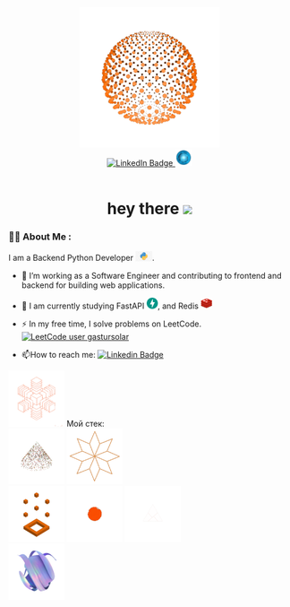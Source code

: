<div align="center">
<img src="gifs/666_2.gif" width="250" height="250"> <br>
<div id="badges">
  <a href="https://www.linkedin.com/in/dyachuk-roman">
    <img src="https://img.shields.io/badge/LinkedIn-blue?style=for-the-badge&logo=linkedin&logoColor=white" alt="LinkedIn Badge"/>
  </a>
  <a href="https://www.linkedin.com/in/dyachuk-roman">
    <img src="gifs/1.gif" width="30" height="30" alt="LinkedIn Badge"/>
  </a>
  <br>
  <img src="https://komarev.com/ghpvc/?username=asterrus&style=for-the-badge&color=blue" alt=""/>
</div>
  <h1>
  hey there
  <img src="https://media.giphy.com/media/hvRJCLFzcasrR4ia7z/giphy.gif" width="30px"/>
</h1>
</div>


### :man_technologist: About Me :
I am a Backend Python Developer <img src="img/i.webp" width="30">.<br>

- :telescope: I’m working as a Software Engineer and contributing to frontend and backend for building web applications.

- :seedling: I am currently studying
FastAPI <img src="https://github.com/devicons/devicon/blob/master/icons/fastapi/fastapi-original.svg" title="Java" alt="Java" width="20" height="20"/>,
and Redis <img src="https://github.com/devicons/devicon/blob/master/icons/redis/redis-original.svg" title="Java" alt="Java" width="20" height="20"/>

- :zap: In my free time, I solve problems on LeetCode. [![LeetCode user gastursolar](https://img.shields.io/badge/dynamic/json?style=flat&labelColor=black&color=%23ffa116&label=Solved&query=solvedOverTotal&url=https%3A%2F%2Fleetcode-badge.vercel.app%2Fapi%2Fusers%2Fgastursolar&logo=leetcode&logoColor=yellow)](https://leetcode.com/gastursolar/)

- :mailbox:How to reach me: [![Linkedin Badge](https://img.shields.io/badge/-Roman-blue?style=flat&logo=Linkedin&logoColor=white)](https://www.linkedin.com/in/dyachuk-roman)                               
<div id="stack">
  <img src="gifs//222.gif" width="100" height="100"> Мой стек:      
</div>


<div id="all_gif">
<div align="left">

<img src="gifs//10_1.gif" width="100" height="100">
<img src="gifs//11.gif" width="100" height="100">
</div>
<div>
<img src="gifs//123.gif" width="100" height="100">
<img src="gifs//133.gif" width="100" height="100">
<img src="gifs//6.gif" width="100" height="100">
</div>
<div>
<img src="gifs//yy3.gif" width="100" height="100">
</div>
</div>


